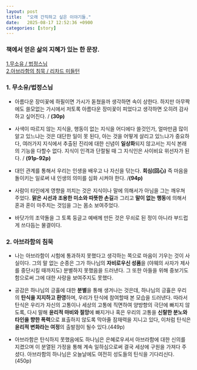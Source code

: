 ```yaml
---
layout: post
title:  "오래 간직하고 싶은 이야기들."
date:   2025-08-17 12:52:36 +0900
categories: [story]
---
```


### 책에서 얻은 삶의 지혜가 있는 한 문장. 
[1.무소유 / 법정스님](#1-무소유법정스님)<br>
[2.아브라함의 침묵 / 리차드 미들턴 ](#2-아브라함의-침묵)


### 1. 무소유/법정스님

* 아름다운 장미꽃에 하필이면 가시가 돋쳤을까 생각하면 속이 상한다. 하지만 아무짝에도 쓸모없는 가시에서 저토록 아름다운 장미꽃이 피었다고 생각하면 오히려 감사하고 싶어진다. / **(30p)** 

* 사색이 따르지 않는 지식을, 행동이 없는 지식을 어디에다 쓸것인가, 얼마만큼 많이 알고 있느냐는 것은 대단한 일이 못 된다, 아는 것을 어떻게 살리고 있느냐가 중요하다, 여러가지 지식에서 추출된 진리에 대한 신념이 **일상화**되지 않고서는 지식 본래의 기능을 다할수 없다. 지식이 인격과 단절될 때 그 지식인은 사이비요 위선자가 된다. / **(91p-92p)**

* 대인 관계를 통해서 우리는 인생을 배우고 나 자신을 닦는다. **회심(回心)** 즉 마음을 돌이키는 일로써 내 인생의 의미를 심화 시켜야 한다. /**(94p)**

* 사람이 타인에게 영향을 끼치는 것은 지식이나 말에 의해서가 아님을 그는 깨우쳐 주었다. **맑은 시선과 조용한 미소와 따뜻한 손길**과 그리고 **말이 없는 행동**에 의해서 혼과 혼이 마주치는 것임을 그는 몸소 보여주었다. 

* 바닷가의 조약돌을 그 토록 둥글고 예배께 만든 것은 무쇠로 된 정이 아니라 부드럽게 쓰다듬는 물결이다. 

### 2. 아브라함의 침묵

* 나는 아브라함이 시험에 통과하지 못했다고 생각하는 쪽으로 마음이 기우는 것이 사실이다. 그의 말 없는 순종은 그가 하나님의 **자비로우신 성품**을 (야웨의 사자가 제사를 중단시킬 때까지도) 분별하지 못했음을 드러낸다. 그 또한 아들을 위해 중보기도 함으로써 그에 대한 사랑을 보여주지도 못했다. 

* 공감은 하나님의 긍휼에 대한 **분별**을 통해 생겨나는 것은데, 하나님의 긍휼은 우리의 **탄식을 지지하고 환영**하며, 우리가 탄식에 참여할때 본 모습을 드러낸다. 따라서 탄식은 우리가 자신의 고통이나 세상의 고통에 직면하여 양방향의 극단에 빠지지 않도록, 다시 말해 **윤리적 마비와 절망**에 빠지거나 혹은 우리의 고통을 **신랄한 분노와 타인을 향한 폭력**으로 표출하지 않도록 막아줄 잠재력을 지니고 있다, 이처럼 탄식은 **윤리적 변화라는 여정**의 출발점이 될수 있다.(449p)

* 아브라함은 탄식하지 못했음에도 하나님은 은혜로우셔서 아브라함에 대한 신의를 지켰으며 이 분열된 가정을 통해 계속 일하심으로써 결국 세상에 구원을 가져다 주셨다. 아브라함의 하나님은 오늘날에도 여전히 성도들의 틴식을 기다리신다. (450p)